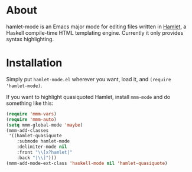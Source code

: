 # About

hamlet-mode is an Emacs major mode for editing files written in
[Hamlet](http://hackage.haskell.org/package/hamlet), a Haskell compile-time HTML
templating engine. Currently it only provides syntax highlighting.

# Installation

Simply put `hamlet-mode.el` wherever you want, load it, and `(require
'hamlet-mode)`.

If you want to highlight quasiquoted Hamlet, install `mmm-mode` and do something like this:

```lisp
(require 'mmm-vars)
(require 'mmm-auto)
(setq mmm-global-mode 'maybe)
(mmm-add-classes
 '((hamlet-quasiquote
    :submode hamlet-mode
    :delimiter-mode nil
    :front "\\[x?hamlet|"
    :back "|\\]")))
(mmm-add-mode-ext-class 'haskell-mode nil 'hamlet-quasiquote)
```
